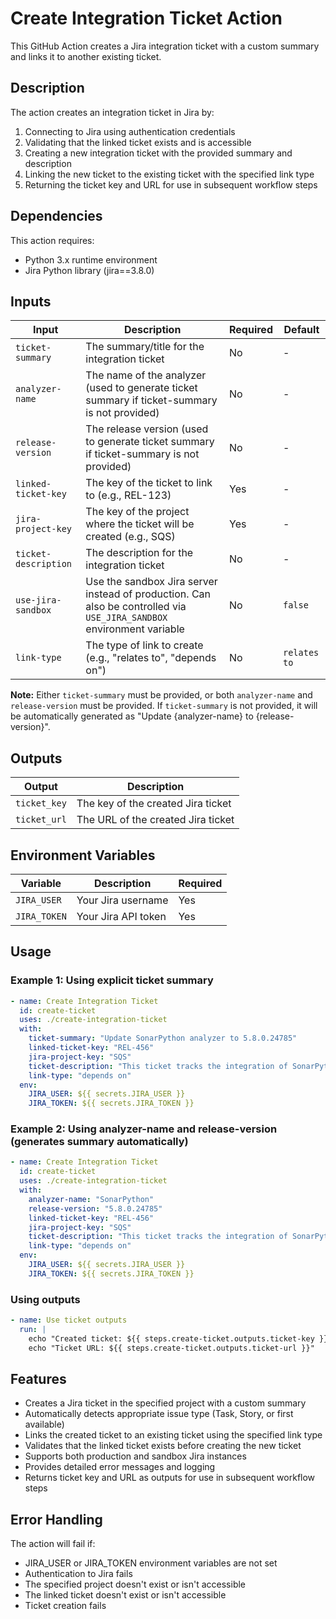 # Create Integration Ticket Action

This GitHub Action creates a Jira integration ticket with a custom summary and links it to another existing ticket.

## Description

The action creates an integration ticket in Jira by:
1. Connecting to Jira using authentication credentials
2. Validating that the linked ticket exists and is accessible
3. Creating a new integration ticket with the provided summary and description
4. Linking the new ticket to the existing ticket with the specified link type
5. Returning the ticket key and URL for use in subsequent workflow steps

## Dependencies

This action requires:
- Python 3.x runtime environment
- Jira Python library (jira==3.8.0)

## Inputs

| Input                | Description                                                    | Required | Default      |
|----------------------|----------------------------------------------------------------|----------|--------------|
| `ticket-summary`     | The summary/title for the integration ticket                  | No       | -            |
| `analyzer-name`      | The name of the analyzer (used to generate ticket summary if ticket-summary is not provided) | No       | -            |
| `release-version`    | The release version (used to generate ticket summary if ticket-summary is not provided) | No       | -            |
| `linked-ticket-key`  | The key of the ticket to link to (e.g., REL-123)             | Yes      | -            |
| `jira-project-key`   | The key of the project where the ticket will be created (e.g., SQS) | Yes      | -            |
| `ticket-description` | The description for the integration ticket                     | No       | -            |
| `use-jira-sandbox`   | Use the sandbox Jira server instead of production. Can also be controlled via `USE_JIRA_SANDBOX` environment variable         | No       | `false`      |
| `link-type`          | The type of link to create (e.g., "relates to", "depends on") | No       | `relates to` |

**Note:** Either `ticket-summary` must be provided, or both `analyzer-name` and `release-version` must be provided. If `ticket-summary` is not provided, it will be automatically generated as "Update {analyzer-name} to {release-version}".

## Outputs

| Output       | Description                               |
|--------------|-------------------------------------------|
| `ticket_key` | The key of the created Jira ticket       |
| `ticket_url` | The URL of the created Jira ticket       |

## Environment Variables

| Variable     | Description           | Required |
|--------------|-----------------------|----------|
| `JIRA_USER`  | Your Jira username    | Yes      |
| `JIRA_TOKEN` | Your Jira API token   | Yes      |

## Usage

### Example 1: Using explicit ticket summary
```yaml
- name: Create Integration Ticket
  id: create-ticket
  uses: ./create-integration-ticket
  with:
    ticket-summary: "Update SonarPython analyzer to 5.8.0.24785"
    linked-ticket-key: "REL-456"
    jira-project-key: "SQS"
    ticket-description: "This ticket tracks the integration of SonarPython analyzer version 5.8.0.24785 into the SQS project."
    link-type: "depends on"
  env:
    JIRA_USER: ${{ secrets.JIRA_USER }}
    JIRA_TOKEN: ${{ secrets.JIRA_TOKEN }}
```

### Example 2: Using analyzer-name and release-version (generates summary automatically)
```yaml
- name: Create Integration Ticket
  id: create-ticket
  uses: ./create-integration-ticket
  with:
    analyzer-name: "SonarPython"
    release-version: "5.8.0.24785"
    linked-ticket-key: "REL-456"
    jira-project-key: "SQS"
    ticket-description: "This ticket tracks the integration of SonarPython analyzer version 5.8.0.24785 into the SQS project."
    link-type: "depends on"
  env:
    JIRA_USER: ${{ secrets.JIRA_USER }}
    JIRA_TOKEN: ${{ secrets.JIRA_TOKEN }}
```

### Using outputs
```yaml
- name: Use ticket outputs
  run: |
    echo "Created ticket: ${{ steps.create-ticket.outputs.ticket-key }}"
    echo "Ticket URL: ${{ steps.create-ticket.outputs.ticket-url }}"
```

## Features

- Creates a Jira ticket in the specified project with a custom summary
- Automatically detects appropriate issue type (Task, Story, or first available)
- Links the created ticket to an existing ticket using the specified link type
- Validates that the linked ticket exists before creating the new ticket
- Supports both production and sandbox Jira instances
- Provides detailed error messages and logging
- Returns ticket key and URL as outputs for use in subsequent workflow steps

## Error Handling

The action will fail if:
- JIRA_USER or JIRA_TOKEN environment variables are not set
- Authentication to Jira fails
- The specified project doesn't exist or isn't accessible
- The linked ticket doesn't exist or isn't accessible
- Ticket creation fails
